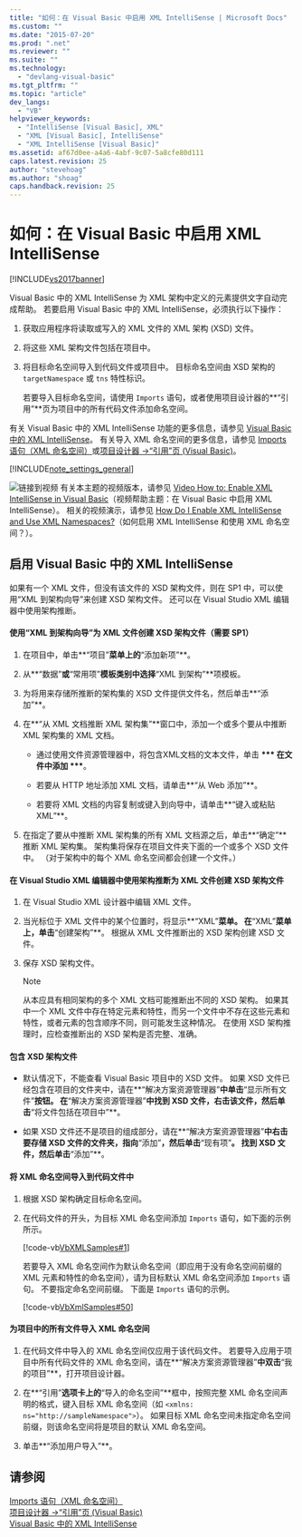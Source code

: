 ```yaml
---
title: "如何：在 Visual Basic 中启用 XML IntelliSense | Microsoft Docs"
ms.custom: ""
ms.date: "2015-07-20"
ms.prod: ".net"
ms.reviewer: ""
ms.suite: ""
ms.technology: 
  - "devlang-visual-basic"
ms.tgt_pltfrm: ""
ms.topic: "article"
dev_langs: 
  - "VB"
helpviewer_keywords: 
  - "IntelliSense [Visual Basic], XML"
  - "XML [Visual Basic], IntelliSense"
  - "XML IntelliSense [Visual Basic]"
ms.assetid: af67d0ee-a4a6-4abf-9c07-5a8cfe80d111
caps.latest.revision: 25
author: "stevehoag"
ms.author: "shoag"
caps.handback.revision: 25
---
```

# 如何：在 Visual Basic 中启用 XML IntelliSense
[!INCLUDE[vs2017banner](../../../../visual-basic/includes/vs2017banner.md)]

Visual Basic 中的 XML IntelliSense 为 XML 架构中定义的元素提供文字自动完成帮助。  若要启用 Visual Basic 中的 XML IntelliSense，必须执行以下操作：  
  
1.  获取应用程序将读取或写入的 XML 文件的 XML 架构 \(XSD\) 文件。  
  
2.  将这些 XML 架构文件包括在项目中。  
  
3.  将目标命名空间导入到代码文件或项目中。  目标命名空间由 XSD 架构的 `targetNamespace` 或 `tns` 特性标识。  
  
     若要导入目标命名空间，请使用 `Imports` 语句，或者使用项目设计器的**“引用”**页为项目中的所有代码文件添加命名空间。  
  
 有关 Visual Basic 中的 XML IntelliSense 功能的更多信息，请参见 [Visual Basic 中的 XML IntelliSense](../../../../visual-basic/programming-guide/language-features/xml/xml-intellisense.md)。  有关导入 XML 命名空间的更多信息，请参见 [Imports 语句（XML 命名空间）](../../../../visual-basic/language-reference/statements/imports-statement-xml-namespace.md)或[项目设计器 \-\>“引用”页 \(Visual Basic\)](/visual-studio/ide/reference/references-page-project-designer-visual-basic)。  
  
 [!INCLUDE[note_settings_general](../../../../csharp/language-reference/compiler-messages/includes/note-settings-general-md.md)]  
  
 ![链接到视频](../../../../csharp/programming-guide/concepts/linq/media/playvideo.png "PlayVideo") 有关本主题的视频版本，请参见 [Video How to: Enable XML IntelliSense in Visual Basic](http://go.microsoft.com/fwlink/?LinkId=102466)（视频帮助主题：在 Visual Basic 中启用 XML IntelliSense）。  相关的视频演示，请参见 [How Do I Enable XML IntelliSense and Use XML Namespaces?](http://go.microsoft.com/fwlink/?LinkId=143035)（如何启用 XML IntelliSense 和使用 XML 命名空间？）。  
  
## 启用 Visual Basic 中的 XML IntelliSense  
 如果有一个 XML 文件，但没有该文件的 XSD 架构文件，则在 SP1 中，可以使用“XML 到架构向导”来创建 XSD 架构文件。  还可以在 Visual Studio XML 编辑器中使用架构推断。  
  
#### 使用“XML 到架构向导”为 XML 文件创建 XSD 架构文件（需要 SP1）  
  
1.  在项目中，单击**“项目”**菜单上的**“添加新项”**。  
  
2.  从**“数据”**或**“常用项”**模板类别中选择**“XML 到架构”**项模板。  
  
3.  为将用来存储所推断的架构集的 XSD 文件提供文件名，然后单击**“添加”**。  
  
4.  在**“从 XML 文档推断 XML 架构集”**窗口中，添加一个或多个要从中推断 XML 架构集的 XML 文档。  
  
    -   通过使用文件资源管理器中，将包含XML文档的文本文件，单击 **\*\*\* 在文件中添加 \*\*\***。  
  
    -   若要从 HTTP 地址添加 XML 文档，请单击**“从 Web 添加”**。  
  
    -   若要将 XML 文档的内容复制或键入到向导中，请单击**“键入或粘贴 XML”**。  
  
5.  在指定了要从中推断 XML 架构集的所有 XML 文档源之后，单击**“确定”**推断 XML 架构集。  架构集将保存在项目文件夹下面的一个或多个 XSD 文件中。  （对于架构中的每个 XML 命名空间都会创建一个文件。）  
  
#### 在 Visual Studio XML 编辑器中使用架构推断为 XML 文件创建 XSD 架构文件  
  
1.  在 Visual Studio XML 设计器中编辑 XML 文件。  
  
2.  当光标位于 XML 文件中的某个位置时，将显示**“XML”**菜单。  在**“XML”**菜单上，单击**“创建架构”**。  根据从 XML 文件推断出的 XSD 架构创建 XSD 文件。  
  
3.  保存 XSD 架构文件。  
  
    > [!NOTE]
    >  从本应具有相同架构的多个 XML 文档可能推断出不同的 XSD 架构。  如果其中一个 XML 文件中存在特定元素和特性，而另一个文件中不存在这些元素和特性，或者元素的包含顺序不同，则可能发生这种情况。  在使用 XSD 架构推理时，应检查推断出的 XSD 架构是否完整、准确。  
  
#### 包含 XSD 架构文件  
  
-   默认情况下，不能查看 Visual Basic 项目中的 XSD 文件。  如果 XSD 文件已经包含在项目的文件夹中，请在**“解决方案资源管理器”**中单击**“显示所有文件”**按钮。  在**“解决方案资源管理器”**中找到 XSD 文件，右击该文件，然后单击**“将文件包括在项目中”**。  
  
-   如果 XSD 文件还不是项目的组成部分，请在**“解决方案资源管理器”**中右击要存储 XSD 文件的文件夹，指向**“添加”**，然后单击**“现有项”**。  找到 XSD 文件，然后单击**“添加”**。  
  
#### 将 XML 命名空间导入到代码文件中  
  
1.  根据 XSD 架构确定目标命名空间。  
  
2.  在代码文件的开头，为目标 XML 命名空间添加 `Imports` 语句，如下面的示例所示。  
  
     [!code-vb[VbXMLSamples#1](../../../../visual-basic/language-reference/operators/codesnippet/VisualBasic/how-to-enable-xml-intellisense_1.vb)]  
  
     若要导入 XML 命名空间作为默认命名空间（即应用于没有命名空间前缀的 XML 元素和特性的命名空间），请为目标默认 XML 命名空间添加 `Imports` 语句。  不要指定命名空间前缀。  下面是 `Imports` 语句的示例。  
  
     [!code-vb[VbXmlSamples#50](../../../../visual-basic/language-reference/operators/codesnippet/VisualBasic/how-to-enable-xml-intellisense_2.vb)]  
  
#### 为项目中的所有文件导入 XML 命名空间  
  
1.  在代码文件中导入的 XML 命名空间仅应用于该代码文件。  若要导入应用于项目中所有代码文件的 XML 命名空间，请在**“解决方案资源管理器”**中双击**“我的项目”**，打开项目设计器。  
  
2.  在**“引用”**选项卡上的**“导入的命名空间”**框中，按照完整 XML 命名空间声明的格式，键入目标 XML 命名空间（如 `<xmlns: ns="http://sampleNamespace">`）。  如果目标 XML 命名空间未指定命名空间前缀，则该命名空间将是项目的默认 XML 命名空间。  
  
3.  单击**“添加用户导入”**。  
  
## 请参阅  
 [Imports 语句（XML 命名空间）](../../../../visual-basic/language-reference/statements/imports-statement-xml-namespace.md)   
 [项目设计器 \-\>“引用”页 \(Visual Basic\)](/visual-studio/ide/reference/references-page-project-designer-visual-basic)   
 [Visual Basic 中的 XML IntelliSense](../../../../visual-basic/programming-guide/language-features/xml/xml-intellisense.md)